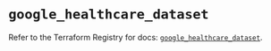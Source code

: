 # `google_healthcare_dataset`

Refer to the Terraform Registry for docs: [`google_healthcare_dataset`](https://registry.terraform.io/providers/hashicorp/google/6.25.0/docs/resources/healthcare_dataset).
